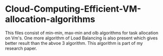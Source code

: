 # Cloud-Computing-Efficient-VM-allocation-algorithms
This files consist of min-min, max-min and olb algorithms for task allocation on Vm's.
One more algorithm of Load Balancing is also present which gives better result than the abvoe 3 algorithm. This algorithm is part of my research paper.
